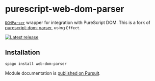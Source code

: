 # purescript-web-dom-parser

[`DOMParser`](https://developer.mozilla.org/docs/Web/API/DOMParser) wrapper for integration with PureScript DOM. This is a fork of [purescript-dom-parser](https://github.com/toastal/purescript-dom-parser), using `Effect`.


[![Latest release](http://img.shields.io/github/release/purescript-web/purescript-web-dom-parser.svg)](https://github.com/purescript-web/purescript-web-dom-parser/releases)


## Installation

```bash
spago install web-dom-parser
```

Module documentation is [published on Pursuit](https://pursuit.purescript.org/packages/purescript-web-dom-parser).
